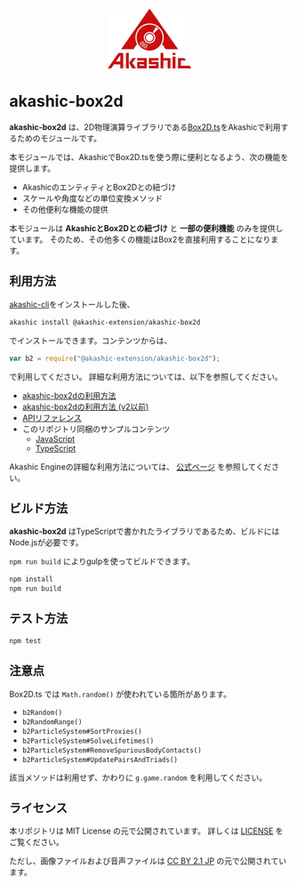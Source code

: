 <p align="center">
<img src="img/akashic.png"/>
</p>

# akashic-box2d

**akashic-box2d** は、2D物理演算ライブラリである[Box2D.ts](https://github.com/flyover/box2d.ts)をAkashicで利用するためのモジュールです。

本モジュールでは、AkashicでBox2D.tsを使う際に便利となるよう、次の機能を提供します。

* AkashicのエンティティとBox2Dとの紐づけ
* スケールや角度などの単位変換メソッド
* その他便利な機能の提供

本モジュールは **AkashicとBox2Dとの紐づけ** と **一部の便利機能** のみを提供しています。
そのため、その他多くの機能はBox2を直接利用することになります。

## 利用方法

[akashic-cli](https://github.com/akashic-games/akashic-cli)をインストールした後、

```sh
akashic install @akashic-extension/akashic-box2d
```

でインストールできます。コンテンツからは、

```javascript
var b2 = require("@akashic-extension/akashic-box2d");
```

で利用してください。
詳細な利用方法については、以下を参照してください。

* [akashic-box2dの利用方法](https://github.com/akashic-games/akashic-box2d/blob/master/getstarted.md)
* [akashic-box2dの利用方法 (v2以前)](https://github.com/akashic-games/akashic-box2d/blob/master/getstarted_v2.md)
* [APIリファレンス](https://akashic-games.github.io/reference/akashic-box2d/index.html)
* このリポジトリ同梱のサンプルコンテンツ
  * [JavaScript](https://github.com/akashic-games/akashic-box2d/blob/master/sample)
  * [TypeScript](https://github.com/akashic-games/akashic-box2d/blob/master/sample-ts)

Akashic Engineの詳細な利用方法については、 [公式ページ](https://akashic-games.github.io/) を参照してください。

## ビルド方法

**akashic-box2d** はTypeScriptで書かれたライブラリであるため、ビルドにはNode.jsが必要です。

`npm run build` によりgulpを使ってビルドできます。

```sh
npm install
npm run build
```

## テスト方法

```sh
npm test
```

## 注意点

Box2D.ts では `Math.random()` が使われている箇所があります。

* `b2Random()`
* `b2RandomRange()`
* `b2ParticleSystem#SortProxies()`
* `b2ParticleSystem#SolveLifetimes()`
* `b2ParticleSystem#RemoveSpuriousBodyContacts()`
* `b2ParticleSystem#UpdatePairsAndTriads()`

該当メソッドは利用せず、かわりに `g.game.random` を利用してください。

## ライセンス
本リポジトリは MIT License の元で公開されています。
詳しくは [LICENSE](https://github.com/akashic-games/akashic-box2d/blob/master/LICENSE) をご覧ください。

ただし、画像ファイルおよび音声ファイルは
[CC BY 2.1 JP](https://creativecommons.org/licenses/by/2.1/jp/) の元で公開されています。

